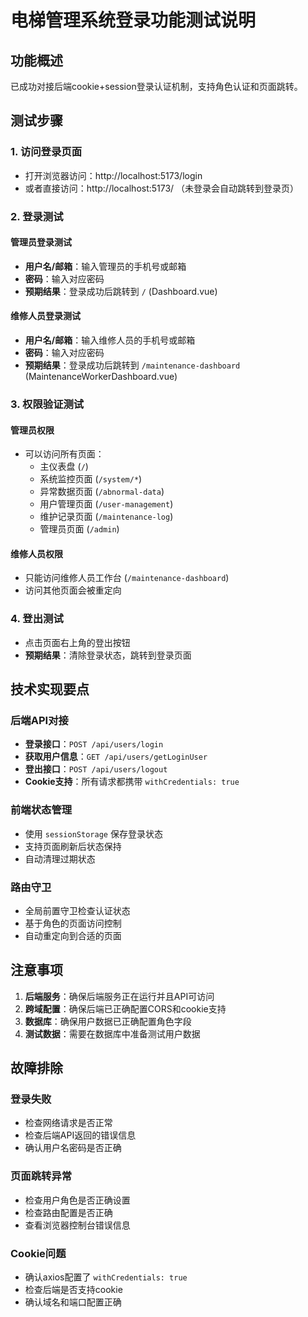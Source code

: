 # 电梯管理系统登录功能测试说明

## 功能概述
已成功对接后端cookie+session登录认证机制，支持角色认证和页面跳转。

## 测试步骤

### 1. 访问登录页面
- 打开浏览器访问：http://localhost:5173/login
- 或者直接访问：http://localhost:5173/ （未登录会自动跳转到登录页）

### 2. 登录测试

#### 管理员登录测试
- **用户名/邮箱**：输入管理员的手机号或邮箱
- **密码**：输入对应密码
- **预期结果**：登录成功后跳转到 `/` (Dashboard.vue)

#### 维修人员登录测试
- **用户名/邮箱**：输入维修人员的手机号或邮箱
- **密码**：输入对应密码
- **预期结果**：登录成功后跳转到 `/maintenance-dashboard` (MaintenanceWorkerDashboard.vue)

### 3. 权限验证测试

#### 管理员权限
- 可以访问所有页面：
  - 主仪表盘 (`/`)
  - 系统监控页面 (`/system/*`)
  - 异常数据页面 (`/abnormal-data`)
  - 用户管理页面 (`/user-management`)
  - 维护记录页面 (`/maintenance-log`)
  - 管理员页面 (`/admin`)

#### 维修人员权限
- 只能访问维修人员工作台 (`/maintenance-dashboard`)
- 访问其他页面会被重定向

### 4. 登出测试
- 点击页面右上角的登出按钮
- **预期结果**：清除登录状态，跳转到登录页面

## 技术实现要点

### 后端API对接
- **登录接口**：`POST /api/users/login`
- **获取用户信息**：`GET /api/users/getLoginUser`
- **登出接口**：`POST /api/users/logout`
- **Cookie支持**：所有请求都携带 `withCredentials: true`

### 前端状态管理
- 使用 `sessionStorage` 保存登录状态
- 支持页面刷新后状态保持
- 自动清理过期状态

### 路由守卫
- 全局前置守卫检查认证状态
- 基于角色的页面访问控制
- 自动重定向到合适的页面

## 注意事项

1. **后端服务**：确保后端服务正在运行并且API可访问
2. **跨域配置**：确保后端已正确配置CORS和cookie支持
3. **数据库**：确保用户数据已正确配置角色字段
4. **测试数据**：需要在数据库中准备测试用户数据

## 故障排除

### 登录失败
- 检查网络请求是否正常
- 检查后端API返回的错误信息
- 确认用户名密码是否正确

### 页面跳转异常
- 检查用户角色是否正确设置
- 检查路由配置是否正确
- 查看浏览器控制台错误信息

### Cookie问题
- 确认axios配置了 `withCredentials: true`
- 检查后端是否支持cookie
- 确认域名和端口配置正确